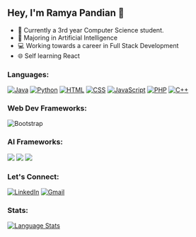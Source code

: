 ## Hey, I'm Ramya Pandian 👋

- 📃 Currently a 3rd year Computer Science student.
- 🧠 Majoring in Artificial Intelligence
- 💻 Working towards a career in Full Stack Development
- 🌐 Self learning React

### Languages:
<a href=#><img alt="Java" src = "https://img.shields.io/badge/Java-ED8B00?style=for-the-badge&logo=java&logoColor=white"></a>
<a href=#><img alt="Python" src = "https://img.shields.io/badge/Python-3776AB?style=for-the-badge&logo=python&logoColor=white"></a>
<a href=#><img alt="HTML" src = "https://img.shields.io/badge/HTML-239120?style=for-the-badge&logo=html5&logoColor=white"></a>
<a href=#><img alt="CSS" src = "https://img.shields.io/badge/CSS-239120?&style=for-the-badge&logo=css3&logoColor=white"></a>
<a href=#><img alt="JavaScript" src = "https://img.shields.io/badge/JavaScript-323330?style=for-the-badge&logo=javascript&logoColor=F7DF1E"></a>
<a href=#><img alt="PHP" src = "https://img.shields.io/badge/PHP-777BB4?style=for-the-badge&logo=php&logoColor=white"></a>
<a href=#><img alt="C++" src = "https://img.shields.io/badge/C++-00000F?style=for-the-badge&logo=cplusplus&logoColor=white"></a>

### Web Dev Frameworks:
<img alt="Bootstrap" src="https://img.shields.io/badge/bootstrap%20-%23563D7C.svg?&style=for-the-badge&logo=bootstrap&logoColor=white"/>

### AI Frameworks:
<a href=#><img src="https://img.shields.io/badge/scikit_learn-F7931E?style=for-the-badge&logo=scikit-learn&logoColor=white"></a>
<img src="https://img.shields.io/badge/Numpy-777BB4?style=for-the-badge&logo=numpy&logoColor=white">
<img src="https://img.shields.io/badge/Pandas-2C2D72?style=for-the-badge&logo=pandas&logoColor=white">

### Let's Connect:
<a href="https://www.linkedin.com/in/ramya-pandian"><img alt="LinkedIn" src="https://img.shields.io/badge/LinkedIn-0077B5?style=for-the-badge&logo=linkedin&logoColor=white"/></a>
<a href = "mailto:ramyapandian1220@gmail.com"><img alt="Gmail" src="https://img.shields.io/badge/Gmail-D14836?style=for-the-badge&logo=gmail&logoColor=white" /></a>

### Stats:
<a href = "#"><img src="https://github-readme-stats.vercel.app/api/top-langs/?username=ramya2000p&theme=radical&layout=compact" alt="Language Stats">




<!---
ramya2000p/ramya2000p is a ✨ special ✨ repository because its `README.md` (this file) appears on your GitHub profile.
You can click the Preview link to take a look at your changes.
--->
